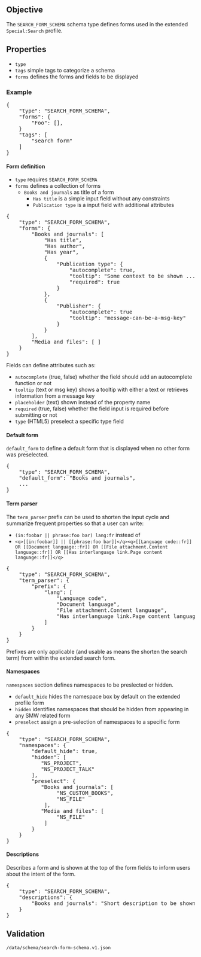 ## Objective

The `SEARCH_FORM_SCHEMA` schema type defines forms used in the extended `Special:Search` profile.

## Properties

- `type`
- `tags` simple tags to categorize a schema
- `forms` defines the forms and fields to be displayed

### Example

<pre>
{
    "type": "SEARCH_FORM_SCHEMA",
    "forms": {
        "Foo": [],
    }
    "tags": [
        "search form"
    ]
}
</pre>

#### Form definition

- `type` requires `SEARCH_FORM_SCHEMA`
- `forms` defines a collection of forms
  - `Books and journals` as title of a form
    - `Has title` is a simple input field without any constraints
    - `Publication type` is a input field with additional attributes

<pre>
{
    "type": "SEARCH_FORM_SCHEMA",
    "forms": {
        "Books and journals": [
            "Has title",
            "Has author",
            "Has year",
            {
                "Publication type": {
                    "autocomplete": true,
                    "tooltip": "Some context to be shown ...",
                    "required": true
                }
            },
            {
                "Publisher": {
                    "autocomplete": true
                    "tooltip": "message-can-be-a-msg-key"
                }
            }
        ],
        "Media and files": [ ]
    }
}
</pre>

Fields can define attributes such as:

- `autocomplete` (true, false) whether the field should add an autocomplete function or not
- `tooltip` (text or msg key) shows a tooltip with either a text or retrieves information from a message key
- `placeholder` (text) shown instead of the property name
- `required` (true, false) whether the field input is required before submitting or not
- `type` (HTML5) preselect a specific type field

#### Default form

`default_form` to define a default form that is displayed when no other form was preselected.

<pre>
{
    "type": "SEARCH_FORM_SCHEMA",
    "default_form": "Books and journals",
    ...
}
</pre>

#### Term parser

The `term_parser` prefix can be used to shorten the input cycle and summarize frequent properties so that a user can write:
 - `(in:foobar || phrase:foo bar) lang:fr` instead of
 - `<q>[[in:foobar]] || [[phrase:foo bar]]</q><q>[[Language code::fr]] OR [[Document language::fr]] OR [[File attachment.Content language::fr]] OR [[Has interlanguage link.Page content language::fr]]</q>`

<pre>
{
    "type": "SEARCH_FORM_SCHEMA",
    "term_parser": {
        "prefix": {
            "lang": [
                "Language code",
                "Document language",
                "File attachment.Content language",
                "Has interlanguage link.Page content language"
            ]
        }
    }
}
</pre>

Prefixes are only applicable (and usable as means the shorten the search term) from within the extended search form.

#### Namespaces

`namespaces` section defines namespaces to be preslected or hidden.

- `default_hide` hides the namespace box by default on the extended profile form
- `hidden` identifies namespaces that should be hidden from appearing in any SMW related form
- `preselect` assign a pre-selection of namespaces to a specific form

<pre>
{
    "type": "SEARCH_FORM_SCHEMA",
    "namespaces": {
        "default_hide": true,
        "hidden": [
           "NS_PROJECT",
           "NS_PROJECT_TALK"
        ],
        "preselect": {
           "Books and journals": [
                "NS_CUSTOM_BOOKS",
                "NS_FILE"
            ],
           "Media and files": [
                "NS_FILE"
            ]
        }
    }
}
</pre>

#### Descriptions

Describes a form and is shown at the top of the form fields to inform users about the intent of
the form.

<pre>
{
    "type": "SEARCH_FORM_SCHEMA",
    "descriptions": {
        "Books and journals": "Short description to be shown on top of a selected form"
    }
}
</pre>

## Validation

`/data/schema/search-form-schema.v1.json`
